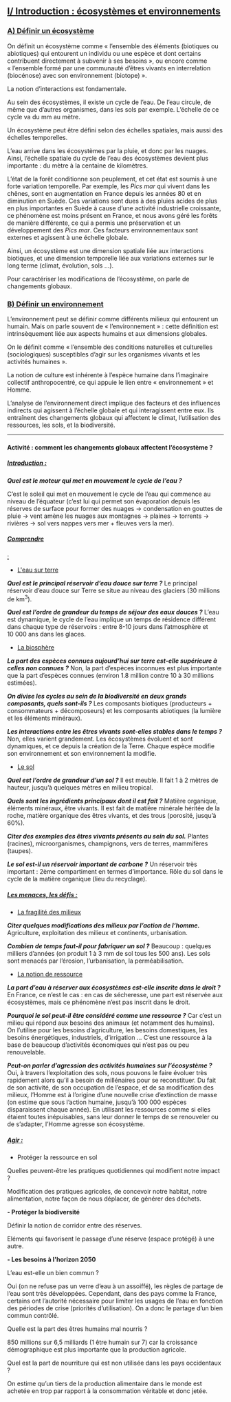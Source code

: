 ## <u>I/ Introduction : écosystèmes et environnements</u>

### <u>A) Définir un écosystème</u>

On définit un écosystème comme « l’ensemble des éléments (biotiques ou abiotiques) qui entourent un individu ou une espèce et dont certains contribuent directement à subvenir à ses besoins », ou encore comme « l’ensemble formé par une communauté d’êtres vivants en interrelation (biocénose) avec son environnement (biotope) ».

La notion d’interactions est fondamentale.

Au sein des écosystèmes, il existe un cycle de l’eau. De l’eau circule, de même que d’autres organismes, dans les sols par exemple. L’échelle de ce cycle va du mm au mètre.

Un écosystème peut être défini selon des échelles spatiales, mais aussi des échelles temporelles.

L’eau arrive dans les écosystèmes par la pluie, et donc par les nuages. Ainsi, l’échelle spatiale du cycle de l’eau des écosystèmes devient plus importante : du mètre à la centaine de kilomètres.

L’état de la forêt conditionne son peuplement, et cet état est soumis à une forte variation temporelle. Par exemple, les _Pics mar_ qui vivent dans les chênes, sont en augmentation en France depuis les années 80 et en diminution en Suède. Ces variations sont dues à des pluies acides de plus en plus importantes en Suède à cause d’une activité industrielle croissante, ce phénomène est moins présent en France, et nous avons géré les forêts de manière différente, ce qui a permis une préservation et un développement des _Pics mar_. Ces facteurs environnementaux sont externes et agissent à une échelle globale.

Ainsi, un écosystème est une dimension spatiale liée aux interactions biotiques, et une dimension temporelle liée aux variations externes sur le long terme (climat, évolution, sols …).

Pour caractériser les modifications de l’écosystème, on parle de changements globaux.

### <u>B) Définir un environnement
</u>

L’environnement peut se définir comme différents milieux qui entourent un humain. Mais on parle souvent de « l’environnement » : cette définition est intrinsèquement liée aux aspects humains et aux dimensions globales.

On le définit comme « l’ensemble des conditions naturelles et culturelles (sociologiques) susceptibles d’agir sur les organismes vivants et les activités humaines ».

La notion de culture est inhérente à l’espèce humaine dans l’imaginaire collectif anthropocentré, ce qui appuie le lien entre « environnement » et Homme.

L’analyse de l’environnement direct implique des facteurs et des influences indirects qui agissent à l’échelle globale et qui interagissent entre eux. Ils entraînent des changements globaux qui affectent le climat, l’utilisation des ressources, les sols, et la biodiversité.

___

#### Activité : comment les changements globaux affectent l’écosystème ?


##### <u>Introduction :</u>

***Quel est le moteur qui met en mouvement le cycle de l’eau ?***

C’est le soleil qui met en mouvement le cycle de l’eau qui commence au niveau de l’équateur (c’est lui qui permet son évaporation depuis les réserves de surface pour former des nuages -> condensation en gouttes de pluie -> vent amène les nuages aux montagnes -> plaines -> torrents -> rivières -> sol vers nappes vers mer + fleuves vers la mer).

##### <u>Comprendre
:</u>

- <u>L'eau sur terre</u>

***Quel est le principal réservoir d’eau douce sur terre ?***
Le principal réservoir d’eau douce sur Terre se situe au niveau des glaciers (30 millions de km<sup>3</sup>).

***Quel est l’ordre de grandeur du temps de séjour des eaux douces ?***
L’eau est dynamique, le cycle de l’eau implique un temps de résidence différent dans chaque type de réservoirs : entre 8-10 jours dans l’atmosphère et 10 000 ans dans les glaces.

- <u>La biosphère</u>

***La part des espèces connues aujourd’hui sur terre est-elle supérieure à celles non connues ?***
Non, la part d’espèces inconnues est plus importante que la part d’espèces connues (environ 1.8 million contre 10 à 30 millions estimées).

***On divise les cycles au sein de la biodiversité en deux grands composants, quels sont-ils ?***
Les composants biotiques (producteurs + consommateurs + décomposeurs) et les composants abiotiques (la lumière et les éléments minéraux).

***Les interactions entre les êtres vivants sont-elles stables dans le temps ?***
Non, elles varient grandement. Les écosystèmes évoluent et sont dynamiques, et ce depuis la création de la Terre. Chaque espèce modifie son environnement et son environnement la modifie.

- <u>Le sol</u>

***Quel est l’ordre de grandeur d’un sol ?***
Il est meuble. Il fait 1 à 2 mètres de hauteur, jusqu’à quelques mètres en milieu tropical.

***Quels sont les ingrédients principaux dont il est fait ?***
Matière organique, éléments minéraux, être vivants. Il est fait de matière minérale héritée de la roche, matière organique des êtres vivants, et des trous (porosité, jusqu’à 60%).

***Citer des exemples des êtres vivants présents au sein du sol.***
Plantes (racines), microorganismes, champignons, vers de terres, mammifères (taupes).

***Le sol est-il un réservoir important de carbone ?***
Un réservoir très important : 2ème compartiment en termes d’importance. Rôle du sol dans le cycle de la matière organique (lieu du recyclage).

##### <u>Les menaces, les défis :</u>

- <u>La fragilité des milieux</u>

***Citer quelques modifications des milieux par l’action de l‘homme.***
Agriculture, exploitation des milieux et continents, urbanisation.

***Combien de temps faut-il pour fabriquer un sol ?***
Beaucoup : quelques milliers d’années (on produit 1 à 3 mm de sol tous les 500 ans). Les sols sont menacés par l’érosion, l’urbanisation, la perméabilisation.

- <u>La notion de ressource</u>

***La part d’eau à réserver aux écosystèmes est-elle inscrite dans le droit ?***
En France, ce n’est le cas : en cas de sécheresse, une part est réservée aux écosystèmes, mais ce phénomène n’est pas inscrit dans le droit.

***Pourquoi le sol peut-il être considéré comme une ressource ?***
Car c’est un milieu qui répond aux besoins des animaux (et notamment des humains). On l’utilise pour les besoins d’agriculture, les besoins domestiques, les besoins énergétiques, industriels, d’irrigation … C’est une ressource à la base de beaucoup d’activités économiques qui n’est pas ou peu renouvelable.

***Peut-on parler d’agression des activités humaines sur l’écosystème ?***
Oui, à travers l’exploitation des sols, nous pouvons le faire évoluer très rapidement alors qu’il a besoin de millénaires pour se reconstituer. Du fait de son activité, de son occupation de l’espace, et de sa modification des milieux, l’Homme est à l’origine d’une nouvelle crise d’extinction de masse (on estime que sous l’action humaine, jusqu’à 100 000 espèces disparaissent chaque année). En utilisant les ressources comme si elles étaient toutes inépuisables, sans leur donner le temps de se renouveler ou de s’adapter, l’Homme agresse son écosystème.

##### <u>Agir :</u>

- Protéger la ressource en sol

Quelles peuvent-être les pratiques quotidiennes qui modifient notre impact ?

Modification des pratiques agricoles, de concevoir notre habitat, notre alimentation, notre façon de nous déplacer, de générer des déchets.

**- Protéger la biodiversité**

Définir la notion de corridor entre des réserves.

Eléments qui favorisent le passage d’une réserve (espace protégé) à une autre.

**- Les besoins à l'horizon 2050**

L’eau est-elle un bien commun ?

Oui (on ne refuse pas un verre d’eau à un assoiffé), les règles de partage de l’eau sont très développées. Cependant, dans des pays comme la France, certains ont l’autorité nécessaire pour limiter les usages de l’eau en fonction des périodes de crise (priorités d’utilisation). On a donc le partage d’un bien commun contrôlé.

Quelle est la part des êtres humains mal nourris ?

850 millions sur 6,5 milliards (1 être humain sur 7) car la croissance démographique est plus importante que la production agricole.

Quel est la part de nourriture qui est non utilisée dans les pays occidentaux ?

On estime qu’un tiers de la production alimentaire dans le monde est achetée en trop par rapport à la consommation véritable et donc jetée.